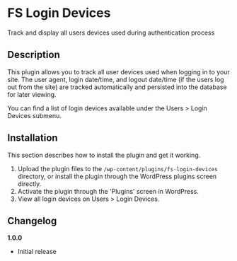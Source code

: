 # FS Login Devices #

Track and display all users devices used during authentication process

## Description ##

This plugin allows you to track all user devices used when logging in to your site. The user agent, login date/time, and logout date/time (if the users log out from the site) are tracked automatically and persisted into the database for later viewing.

You can find a list of login devices available under the Users > Login Devices submenu.

## Installation ##

This section describes how to install the plugin and get it working.

1. Upload the plugin files to the `/wp-content/plugins/fs-login-devices` directory, or install the plugin through the WordPress plugins screen directly.
2. Activate the plugin through the 'Plugins' screen in WordPress.
3. View all login devices on Users > Login Devices.

## Changelog ##

**1.0.0**

* Initial release

